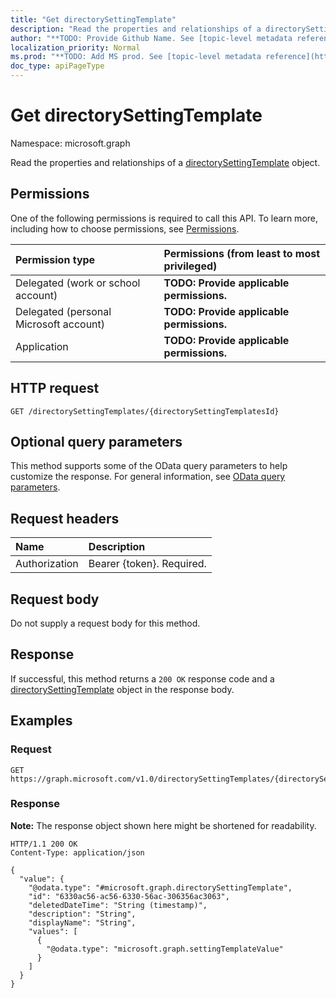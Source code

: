 ```yaml
---
title: "Get directorySettingTemplate"
description: "Read the properties and relationships of a directorySettingTemplate object."
author: "**TODO: Provide Github Name. See [topic-level metadata reference](https://msgo.azurewebsites.net/add/document/guidelines/metadata.html#topic-level-metadata)**"
localization_priority: Normal
ms.prod: "**TODO: Add MS prod. See [topic-level metadata reference](https://msgo.azurewebsites.net/add/document/guidelines/metadata.html#topic-level-metadata)**"
doc_type: apiPageType
---
```


# Get directorySettingTemplate
Namespace: microsoft.graph



Read the properties and relationships of a [directorySettingTemplate](../resources/directorysettingtemplate.md) object.

## Permissions
One of the following permissions is required to call this API. To learn more, including how to choose permissions, see [Permissions](/graph/permissions-reference).

|Permission type|Permissions (from least to most privileged)|
|:---|:---|
|Delegated (work or school account)|**TODO: Provide applicable permissions.**|
|Delegated (personal Microsoft account)|**TODO: Provide applicable permissions.**|
|Application|**TODO: Provide applicable permissions.**|

## HTTP request

<!-- {
  "blockType": "ignored"
}
-->
``` http
GET /directorySettingTemplates/{directorySettingTemplatesId}
```

## Optional query parameters
This method supports some of the OData query parameters to help customize the response. For general information, see [OData query parameters](/graph/query-parameters).

## Request headers
|Name|Description|
|:---|:---|
|Authorization|Bearer {token}. Required.|

## Request body
Do not supply a request body for this method.

## Response

If successful, this method returns a `200 OK` response code and a [directorySettingTemplate](../resources/directorysettingtemplate.md) object in the response body.

## Examples

### Request
<!-- {
  "blockType": "request",
  "name": "get_directorysettingtemplate"
}
-->
``` http
GET https://graph.microsoft.com/v1.0/directorySettingTemplates/{directorySettingTemplatesId}
```


### Response
**Note:** The response object shown here might be shortened for readability.
<!-- {
  "blockType": "response",
  "truncated": true,
  "@odata.type": "microsoft.graph.directorySettingTemplate"
}
-->
``` http
HTTP/1.1 200 OK
Content-Type: application/json

{
  "value": {
    "@odata.type": "#microsoft.graph.directorySettingTemplate",
    "id": "6330ac56-ac56-6330-56ac-306356ac3063",
    "deletedDateTime": "String (timestamp)",
    "description": "String",
    "displayName": "String",
    "values": [
      {
        "@odata.type": "microsoft.graph.settingTemplateValue"
      }
    ]
  }
}
```

